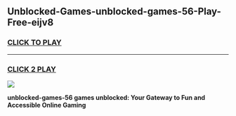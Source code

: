 
## Unblocked-Games-unblocked-games-56-Play-Free-eijv8
<h3>
<a href="https://premium76.site?title=unblocked-games-56&ref=17A">CLICK TO PLAY</a></h3>
<hr>

<h3>
<a href="https://premium76.site?title=unblocked-games-56&ref=17A">CLICK 2 PLAY</a>
  
</h3>

<a href="https://premium76.site?title=unblocked-games-56&ref=17A"><img src="https://clearcache.store/games.png"></a>


**unblocked-games-56 games unblocked: Your Gateway to Fun and Accessible Online Gaming**
